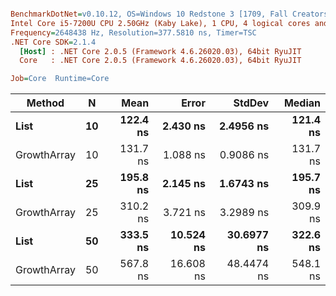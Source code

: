 ``` ini

BenchmarkDotNet=v0.10.12, OS=Windows 10 Redstone 3 [1709, Fall Creators Update] (10.0.16299.125)
Intel Core i5-7200U CPU 2.50GHz (Kaby Lake), 1 CPU, 4 logical cores and 2 physical cores
Frequency=2648438 Hz, Resolution=377.5810 ns, Timer=TSC
.NET Core SDK=2.1.4
  [Host] : .NET Core 2.0.5 (Framework 4.6.26020.03), 64bit RyuJIT
  Core   : .NET Core 2.0.5 (Framework 4.6.26020.03), 64bit RyuJIT

Job=Core  Runtime=Core  

```
|      Method |  N |     Mean |     Error |     StdDev |   Median |
|------------ |--- |---------:|----------:|-----------:|---------:|
|        **List** | **10** | **122.4 ns** |  **2.430 ns** |  **2.4956 ns** | **121.4 ns** |
| GrowthArray | 10 | 131.7 ns |  1.088 ns |  0.9086 ns | 131.7 ns |
|        **List** | **25** | **195.8 ns** |  **2.145 ns** |  **1.6743 ns** | **195.7 ns** |
| GrowthArray | 25 | 310.2 ns |  3.721 ns |  3.2989 ns | 309.9 ns |
|        **List** | **50** | **333.5 ns** | **10.524 ns** | **30.6977 ns** | **322.6 ns** |
| GrowthArray | 50 | 567.8 ns | 16.608 ns | 48.4474 ns | 548.1 ns |
